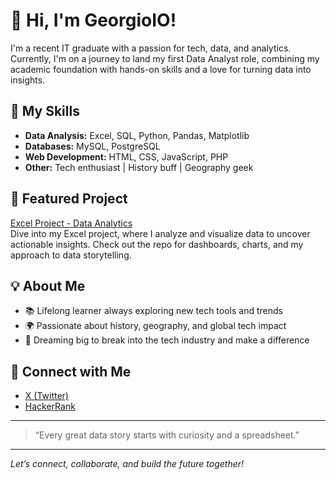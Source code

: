 # 👋 Hi, I'm GeorgioIO!

I'm a recent IT graduate with a passion for tech, data, and analytics. Currently, I'm on a journey to land my first Data Analyst role, combining my academic foundation with hands-on skills and a love for turning data into insights.

## 🚀 My Skills
- **Data Analysis:** Excel, SQL, Python, Pandas, Matplotlib  
- **Databases:** MySQL, PostgreSQL  
- **Web Development:** HTML, CSS, JavaScript, PHP  
- **Other:** Tech enthusiast | History buff | Geography geek

## 🌟 Featured Project
[Excel Project - Data Analytics](https://github.com/GeorgioIO/excel_project_data_analytics)  
Dive into my Excel project, where I analyze and visualize data to uncover actionable insights. Check out the repo for dashboards, charts, and my approach to data storytelling.

## 💡 About Me
- 📚 Lifelong learner always exploring new tech tools and trends
- 🌍 Passionate about history, geography, and global tech impact
- 💭 Dreaming big to break into the tech industry and make a difference

## 🔗 Connect with Me
- [X (Twitter)](https://x.com/GeorgioJB__)
- [HackerRank](https://www.hackerrank.com/profile/georgiojabbour_1)

---

> “Every great data story starts with curiosity and a spreadsheet.”

---

*Let’s connect, collaborate, and build the future together!*
